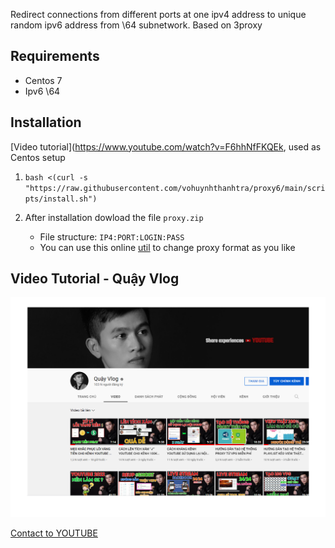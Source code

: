 Redirect connections from different ports at one ipv4 address to unique random ipv6 address from \64 subnetwork. Based on 3proxy

## Requirements
- Centos 7
- Ipv6 \64

## Installation
[Video tutorial](https://www.youtube.com/watch?v=F6hhNfFKQEk, used as Centos setup

1. `bash <(curl -s "https://raw.githubusercontent.com/vohuynhthanhtra/proxy6/main/scripts/install.sh")`

1. After installation dowload the file `proxy.zip`
   * File structure: `IP4:PORT:LOGIN:PASS`
   * You can use this online [util](https://www.youtube.com/watch?v=F6hhNfFKQEk
) to change proxy format as you like

## Video Tutorial - Quậy Vlog


![pic](pic.png)


[Contact to YOUTUBE](https://www.youtube.com/watch?v=F6hhNfFKQEk)
